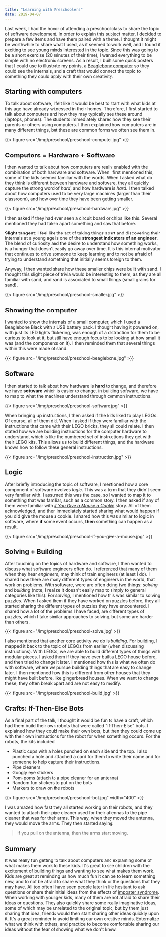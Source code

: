 ```yaml
---
title: "Learning with Preschoolers"
date: 2019-04-07
---
```


Last week, I had the honor of attending a preschool class to share the topic of software development. In order to explain this subject matter, I decided to prepare a few items and have them paired with a theme. I thought it might be worthwhile to share what I used, as it seemed to work well, and I found it exciting to see young minds interested in the topic. Since this was going to be a short exercise (20 minutes of their time), I wanted everything to be simple with no electronic screens. As a result, I built some quick posters that I could use to illustrate my points, a [Beaglebone computer](https://beagleboard.org/black) so they could see the internals, and a craft that would connect the topic to something they could apply with their own creativity.

## Starting with computers

To talk about software, I felt like it would be best to start with what kids at this age have already witnessed in their homes. Therefore, I first started to talk about computers and how they may typically see these around (laptops, phones). The students immediately shared how they see their parents or others using computers. I then explained how computers are in many different things, but these are common forms we often see them in.

{{< figure src="/img/preschool/preschool-computer.jpg" >}}

## Computers = Hardware + Software

I then wanted to talk about how computers are really enabled with the combination of both hardware and software. When I first mentioned this, some of the kids seemed familiar with the words. When I asked what do they think is different between hardware and software, they all quickly capture the strong word of _hard_, and how hardware is _hard_. I then talked about how computers used to be very large machines (larger than their classroom), and how over time they have been getting smaller.

{{< figure src="/img/preschool/preschool-hardware.jpg" >}}

I then asked if they had ever seen a circuit board or chips like this. Several mentioned they had taken apart something and saw that before.

**Slight tangent**: I feel like the act of taking things apart and discovering their internals at a young age is one of the **strongest indicators of an engineer**. The blend of curiosity and the desire to understand how something works, is a hunger that doesn't easily go away over time. It is this internal motivator that continues to drive someone to keep learning and to not be afraid of trying to understand something that initially seems foreign to them.

Anyway, I then wanted share how these smaller chips were built with sand. I thought this slight piece of trivia would be interesting to them, as they are all familiar with sand, and sand is associated to small things (small grains for sand).

{{< figure src="/img/preschool/preschool-smaller.jpg" >}}

## Showing the computer

I wanted to show the internals of a small computer, which I used a Beaglebone Black with a USB battery pack. I thought having it powered on, with just its LED lights flickering, was enough of a distraction for them to be curious to look at it, but still have enough focus to be looking at how small it was (and the components on it). I then reminded them that several things within this were made of sand.

{{< figure src="/img/preschool/preschool-beaglebone.jpg" >}}

## Software

I then started to talk about how hardware is **hard** to change, and therefore we have **software** which is easier to change. In building software, we have to map to what the machines understand through common instructions.

{{< figure src="/img/preschool/preschool-software.jpg" >}}

When bringing up instructions, I then asked if the kids liked to play LEGOs. Of course, all of them did. When I asked if they were familiar with the instructions that came with their LEGO bricks, they all could relate. I then stated how we are building instructions for the computer hardware to understand, which is like the numbered set of instructions they get with their LEGO kits. This allows us to build different things, and the hardware knows how to follow these general instructions.

{{< figure src="/img/preschool/preschool-instruction.jpg" >}}

## Logic

After briefly introducing the topic of software, I mentioned how a core component of software involves _logic_. This was a term that they didn't seem very familiar with. I assumed this was the case, so I wanted to map it to something that was familiar, such as a common story. I then asked if any of them were familiar with [_If You Give a Mouse a Cookie_](https://en.wikipedia.org/wiki/If_You_Give_a_Mouse_a_Cookie) story. All of them acknowledged, and then immediately started sharing what would happen if you did give the mouse a cookie. I shared how this was similar to logic in software, where **if** some event occurs, **then** something can happen as a result.

{{< figure src="/img/preschool/preschool-if-you-give-a-mouse.jpg" >}}

## Solving + Building

After touching on the topics of hardware and software, I then wanted to discuss what software engineers often do. I referenced that many of them when they hear _engineers_, may think of train engineers (at least I do). I shared how there are many different types of engineers in the world, that work on problems. With software, were are often doing two things: _solving_ and _building_ (note, I realize it doesn't easily map to simply to general categories like this). For _solving_, I mentioned how this was similar to solving puzzles. When I asked them if they have worked on puzzles before, they all started sharing the different types of puzzles they have encountered. I shared how a lot of the problems I have faced, are different types of puzzles, which I take similar approaches to solving, but some are harder than others.

{{< figure src="/img/preschool/preschool-solve.jpg" >}}

I also mentioned that another core activity we do is _building_. For building, I mapped it back to the topic of LEGOs from earlier (when discussing instructions). With LEGOs, we are able to build different types of things with modular pieces. I asked them if they have ever built a LEGO house before, and then tried to change it later. I mentioned how this is what we often do with software, where we pursue building things that are easy to change later. I then mentioned how this is different from other houses that they might have built before, like gingerbread houses. When we want to change these, they often break apart and are not easy to modify.

{{< figure src="/img/preschool/preschool-build.jpg" >}}

## Crafts: If-Then-Else Bots

As a final part of the talk, I thought it would be fun to have a craft, which had them build their own robots that were called "If-Then-Else" bots. I explained how they could make their own bots, but then they could come up with their own instructions for the robot for when something occurs. For the robots, the kits included:

* Plastic cups with a holes punched on each side and the top. I also punched a hole and attached a card for them to write their name and for someone to help capture their instructions.
* Pipe cleaners
* Googly eye stickers
* Pom-poms (attach to a pipe cleaner for an antenna)
* Random fun stickers to put on the bots
* Markers to draw on the robots

{{< figure src="/img/preschool/preschool-bot.jpg" width="400" >}}

I was amazed how fast they all started working on their robots, and they wanted to attach their pipe cleaner used for their attennas to the pipe cleaner that was for their arms. This way, when they moved the antenna, they would move the arms. They then started saying:

> If you pull on the antenna, then the arms start moving.

## Summary

It was really fun getting to talk about computers and explaining some of what makes them work to these kids. It's great to see children with the excitement of building things and wanting to see what makes them work. Kids are great at reminding us how much fun it can be to learn something new, and to not be afraid to share what they think or the questions that they may have. All too often I have seen people later in life hesitant to ask questions or share their initial ideas from the effects of [imposter syndrome](https://en.wikipedia.org/wiki/Impostor_syndrome). When working with younger kids, many of them are not afraid to share their ideas or questions. They also quickly share some really imaginative ideas, some of which may be unrelated to the original topic, but by them just sharing that idea, friends would then start sharing other ideas quickly upon it. It's a great reminder to avoid limiting our own creative minds. Externalize what we think with others, and practice to become comfortable sharing our ideas without the fear of showing what we don't know.
